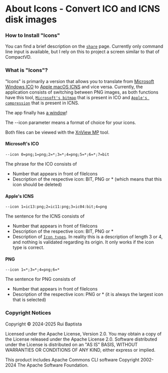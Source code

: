 # About Icons - Convert ICO and ICNS disk images

### How to Install "Icons"

You can find a brief description on the [`share`](https://github.com/eternalbits/iconStuff/tree/main/share/) 
page. Currently only command line input is available, but I rely on this to project 
a screen similar to that of CompactVD.

### What is "Icons"?

"Icons" is primarily a version that allows you to translate from [Microsoft Windows
ICO](https://en.wikipedia.org/wiki/ICO_(file_format)) to [Apple macOS
ICNS](https://en.wikipedia.org/wiki/Apple_Icon_Image_format) and vice versa.
Currently, the application consists of switching between PNG images, as both 
functions have this tool, [`Microsoft's bitmap`](https://github.com/eternalbits/iconStuff/tree/main/java/icons/src/io/github/eternalbits/bitmap/)
that is present in ICO and [`Apple's compression`](https://github.com/eternalbits/iconStuff/tree/main/java/icons/src/io/github/eternalbits/apple/) 
that is present in ICNS.

The app finally has [a window](https://github.com/eternalbits/iconStuff/releases)!

The --icon parameter means a format of choice for your icons.

Both files can be viewed with the [XnView MP](https://www.xnview.com/en/xnviewmp/) tool.

#### Microsoft's ICO
`--icon 0=png;1=png;2=*;3=*;4=png;5=*;6=*;7=bit`

The phrase for the ICO consists of
- Number that appears in front of fileIcons
- Description of the respective icon: BIT, PNG or * (which means that
this icon should be deleted)

#### Apple's ICNS
`--icon 1=ic13:png;2=ic11:png;3=ic04:bit;4=png`

The sentence for the ICNS consists of
- Number that appears in front of fileIcons
- Description of the respective icon: BIT, PNG or *
- Description of [`Icon types`](https://en.wikipedia.org/wiki/Apple_Icon_Image_format#Icon_types).
In reality this is a description of length 3 or 4, and nothing is
validated regarding its origin. It only works if the icon type is
correct.

#### PNG
`--icon 1=*;3=*;4=png;6=*`

The sentence for PNG consists of
- Number that appears in front of fileIcons
- Description of the respective icon: PNG or * (it is always the
largest icon that is selected)

### Copyright Notices

Copyright © 2024-2025 Rui Baptista

Licensed under the Apache License, Version 2.0. You may obtain a copy of the
 License released under the Apache License 2.0. Software distributed under
 the License is distributed on an "AS IS" BASIS, WITHOUT WARRANTIES OR
 CONDITIONS OF ANY KIND, either express or implied.

This product includes Apache Commons CLI software Copyright 2002-2024
 The Apache Software Foundation.